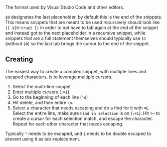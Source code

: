 The format used by Visual Studio Code and other editors.

`$0` designates the last placeholder, by default this is the end of the snippets. This means snippets that are meant to be used recursively should look like `[[ ${0:true} ]]` in order to not have to tab again at the end of the snippet and instead got to the next placeholder in a recursive snippet, while snippets that are a full statement themselves should typically use `$1` (without `$0`) so the last tab brings the cursor to the end of the snippet.

## Creating

The easiest way to create a complex snippet, with multiple lines and escaped characters, is to leverage multiple cursors.

1. Select the multi-line snippet
2. Enter multiple cursors (`⇧⌘I`).
3. Go to the beginning of each line (`⌃A`)
4. Hit delete, and then entire `\n`.
5. Select a character that needs escaping and do a find for it with `⌘E`. Select the entire line, make sure `Find in selection` is on (`⇧⌘L`). Hit `⌥↩` to create a cursor for each selection match, and escape the character. Repeat for each other character that needs escaping.

Typically `"` needs to be escaped, and `$` needs to be double escaped to prevent using it as tab-replacement.
